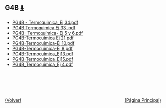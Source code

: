 
<html>
<body>
<h2>G4B <a href="https://downgit.github.io/#/home?url=https://github.com/Apuntes-FIUBA/Apuntes-Electronica/tree/main/83 - Química/8301 - Quimica/Guias de Problemas/Problemas Resueltos/G4B" style="font-size:20px">  ⬇️ </a></h2>
<ul>
    <li><a href="PG4B - Termoquimica_Ej 34.pdf">PG4B - Termoquimica_Ej 34.pdf</a></li>
    <li><a href="PG4B Termoquimica Ej 33 .pdf">PG4B Termoquimica Ej 33 .pdf</a></li>
    <li><a href="PG4B- Termoquímica- Ej 5 y 6.pdf">PG4B- Termoquímica- Ej 5 y 6.pdf</a></li>
    <li><a href="PG4B-Termoquimica Ej 21.pdf">PG4B-Termoquimica Ej 21.pdf</a></li>
    <li><a href="PG4B-Termoquimica-Ej 10.pdf">PG4B-Termoquimica-Ej 10.pdf</a></li>
    <li><a href="PG4B-Termoquimica-Ej 8.pdf">PG4B-Termoquimica-Ej 8.pdf</a></li>
    <li><a href="PG4B-Termoquímica_Ej13.pdf">PG4B-Termoquímica_Ej13.pdf</a></li>
    <li><a href="PG4B-Termoquímica_Ej15.pdf">PG4B-Termoquímica_Ej15.pdf</a></li>
    <li><a href="PG4B_Termoquimica_Ej 4.pdf">PG4B_Termoquimica_Ej 4.pdf</a></li>
</ul>
</body>
</html>


































<br><br><br><br><br><a href="../" style="float: left">(Volver)</a> <a href="https://apuntes-fiuba.github.io/Apuntes-Electronica" style="float: right">(Página Principal)</a>

